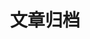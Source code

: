 ---
title: 文章归档
layout: archives
permalink: archives.html

categories:
- .NET
tags:
- .NET
- Win7
---
